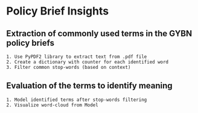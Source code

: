 # Policy Brief Insights
## Extraction of commonly used terms in the GYBN policy briefs
    1. Use PyPDF2 library to extract text from .pdf file
    2. Create a dictionary with counter for each identified word
    3. Filter common stop-words (based on context)
## Evaluation of the terms to identify meaning
    1. Model identified terms after stop-words filtering
    2. Visualize word-cloud from Model
